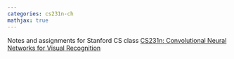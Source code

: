 ```yaml
---
categories: cs231n-ch
mathjax: true
---
```





Notes and assignments for Stanford CS class [CS231n: Convolutional Neural Networks for Visual Recognition](http://vision.stanford.edu/teaching/cs231n/)